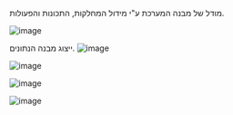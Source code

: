 
מודל של מבנה המערכת ע"י מידול המחלקות, התכונות והפעולות.

![image](https://github.com/Shaked-g/L4Tutor/assets/61782165/c3ae7844-04c4-497f-88c9-14424af3f8a6)

ייצוג מבנה הנתונים.
![image](https://github.com/Shaked-g/L4Tutor/assets/61782165/d4d136e1-5c59-4e42-8f8c-404c40fcd0d9)


![image](https://github.com/Shaked-g/L4Tutor/assets/61782165/41cc94dc-64d5-4e4e-bc5f-2b26843c6f23)

![image](https://github.com/Shaked-g/L4Tutor/assets/61782165/b12384f5-9c04-43ce-a5cc-4f3c568d602d)


![image](https://github.com/Shaked-g/L4Tutor/assets/61782165/eefc3014-b0a7-42a3-92eb-4af36834e67a)
